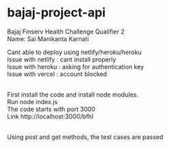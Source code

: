 # bajaj-project-api
Bajaj Finserv Health Challenge Qualifier 2<br>
Name: Sai Manikanta Karnati<br>

Cant able to deploy using netlify/heroku/heroku <br>
Issue with netlify : cant install properly<br>
Issue with heroku : asking for authentication key <br>
Issue with vercel : account blocked

<br>
First install the code and install node modules.<br>
Run node index.js<br>
The code starts with port 3000<br>
Link http://localhost:3000/bfhl<br><br>

Using post and get methods, the test cases are passed
